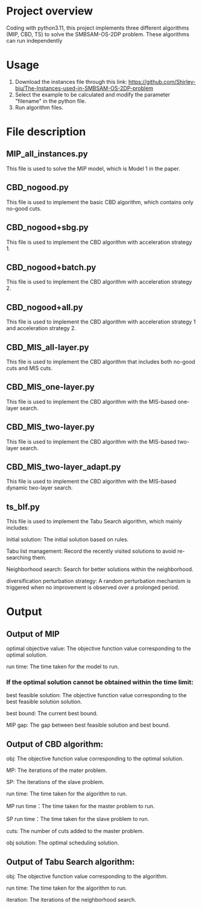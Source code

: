 # Project overview
Coding with python3.11, this project implements three different algorithms (MIP, CBD, TS) to solve the SMBSAM-OS-2DP problem.
These algorithms can run independently
# Usage
1. Download the instances file through this link: https://github.com/Shirley-biu/The-Instances-used-in-SMBSAM-OS-2DP-problem
2. Select the example to be calculated and modify the parameter "filename" in the python file.
3. Run algorithm files.
# File description
## MIP_all_instances.py
This file is used to solve the MIP model, which is Model 1 in the paper.
## CBD_nogood.py
This file is used to implement the basic CBD algorithm, which contains only no-good cuts.
## CBD_nogood+sbg.py
This file is used to implement the CBD algorithm with acceleration strategy 1.
## CBD_nogood+batch.py
This file is used to implement the CBD algorithm with acceleration strategy 2.
## CBD_nogood+all.py
This file is used to implement the CBD algorithm with acceleration strategy 1 and acceleration strategy 2.
## CBD_MIS_all-layer.py
This file is used to implement the CBD algorithm that includes both no-good cuts and MIS cuts.
## CBD_MIS_one-layer.py
This file is used to implement the CBD algorithm with the MIS-based one-layer search.
## CBD_MIS_two-layer.py
This file is used to implement the CBD algorithm with the MIS-based two-layer search.
## CBD_MIS_two-layer_adapt.py
This file is used to implement the CBD algorithm with the MIS-based dynamic two-layer search.
## ts_blf.py
This file is used to implement the Tabu Search algorithm, which mainly includes:

Initial solution: The initial solution based on rules.

Tabu list management: Record the recently visited solutions to avoid re-searching them.

Neighborhood search: Search for better solutions within the neighborhood.

diversification perturbation strategy: A random perturbation mechanism is triggered when no improvement is observed over a prolonged period.
# Output
## Output of MIP
optimal objective value: The objective function value corresponding to the optimal solution.

run time: The time taken for the model to run.
### If the optimal solution cannot be obtained within the time limit:
best feasible solution: The objective function value corresponding to the best feasible solution solution.

best bound: The current best bound.

MIP gap: The gap between best feasible solution and best bound.
## Output of CBD algorithm:
obj: The objective function value corresponding to the optimal solution.

MP: The iterations of the mater problem.

SP: The iterations of the slave problem.

run time: The time taken for the algorithm to run.

MP run time：The time taken for the master problem to run.

SP run time：The time taken for the slave problem to run.

cuts: The number of cuts added to the master problem.

obj solution: The optimal scheduling solution.

## Output of Tabu Search algorithm:
obj: The objective function value corresponding to the algorithm.

run time: The time taken for the algorithm to run.

iteration: The iterations of the neighborhood search.
